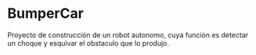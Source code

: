 # BumperCar
Proyecto de construcción de un robot autonomo, cuya función es detectar un choque y esquivar el obstaculo que lo produjo.
